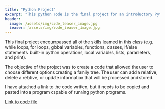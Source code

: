 ```yaml
---
title: "Python Project"
excerpt: "This python code is the final project for an introductory Python course."
header:
  image: /assets/img/code_teaser_image.jpg
  teaser: /assets/img/code_teaser_image.jpg
---
```


This final project encoumpassed all of the skills learned in this class (e.g. while loops, for loops, global variables, functions, classes, if/else statements, built-in python operations, local variables, lists, parameters, and print). 

The objective of the project was to create a code that allowed the user to choose different options creating a family tree. The user can add a relative, delete a relative, or update information that will be processed and stored. 



I have attached a link to the code written, but it needs to be copied and pasted into a program capable of running python programs.

[Link to code file](https://docs.google.com/document/d/1W_AFP6f2NTJ2IoIdq0zzzkpbJ4wNvh2PKF1LAxj1TXw/edit?usp=sharing)
